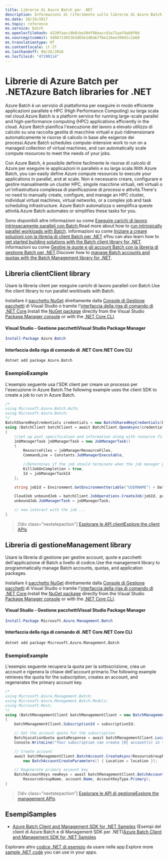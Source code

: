 ```yaml
---
title: Librerie di Azure Batch per .NET
description: Informazioni di riferimento sulle librerie di Azure Batch per .NET
ms.date: 10/19/2017
ms.topic: reference
ms.service: batch
ms.openlocfilehash: 4220faacc9b8cbe394f98eaccd1e71aaf4ab8f0d
ms.sourcegitcommit: 5d9b713653b3d03e1d0a67f6e126ee399d1c2a60
ms.translationtype: HT
ms.contentlocale: it-IT
ms.lasthandoff: 09/26/2018
ms.locfileid: "47190114"
---
```

# <a name="azure-batch-libraries-for-net"></a><span data-ttu-id="41f4b-103">Librerie di Azure Batch per .NET</span><span class="sxs-lookup"><span data-stu-id="41f4b-103">Azure Batch libraries for .NET</span></span>

<span data-ttu-id="41f4b-104">Azure Batch è un servizio di piattaforma per eseguire in modo efficiente applicazioni parallele e HPC (High Performance Computing) su larga scala nel cloud.</span><span class="sxs-lookup"><span data-stu-id="41f4b-104">Azure Batch is a platform service for running large-scale parallel and high-performance computing (HPC) applications efficiently in the cloud.</span></span> <span data-ttu-id="41f4b-105">Azure Batch pianifica l'esecuzione del lavoro a elevato utilizzo di calcolo su una raccolta gestita di macchine virtuali e può ridimensionare automaticamente le risorse di calcolo in base alle esigenze dei processi.</span><span class="sxs-lookup"><span data-stu-id="41f4b-105">Azure Batch schedules compute-intensive work to run on a managed collection of virtual machines, and can automatically scale compute resources to meet the needs of your jobs.</span></span>

<span data-ttu-id="41f4b-106">Con Azure Batch, è possibile definire facilmente le risorse di calcolo di Azure per eseguire le applicazioni in parallelo e su larga scala.</span><span class="sxs-lookup"><span data-stu-id="41f4b-106">With Azure Batch, you can easily define Azure compute resources to execute your applications in parallel, and at scale.</span></span> <span data-ttu-id="41f4b-107">Non è necessario creare, configurare e gestire manualmente un cluster HPC, singole macchine virtuali, reti virtuali o un'infrastruttura complessa di pianificazione di processi e attività.</span><span class="sxs-lookup"><span data-stu-id="41f4b-107">There's no need to manually create, configure, and manage an HPC cluster, individual virtual machines, virtual networks, or a complex job and task scheduling infrastructure.</span></span> <span data-ttu-id="41f4b-108">Azure Batch automatizza o semplifica queste attività.</span><span class="sxs-lookup"><span data-stu-id="41f4b-108">Azure Batch automates or simplifies these tasks for you.</span></span>

<span data-ttu-id="41f4b-109">Sono disponibili altre informazioni su come [Eseguire carichi di lavoro intrinsecamente paralleli con Batch](/azure/batch/batch-technical-overview),</span><span class="sxs-lookup"><span data-stu-id="41f4b-109">Read more about how to [run intrinsically parallel workloads with Batch](/azure/batch/batch-technical-overview).</span></span> <span data-ttu-id="41f4b-110">informazioni su come [Iniziare a creare soluzioni con la libreria di client Batch per .NET](/azure/batch/batch-dotnet-get-started) e</span><span class="sxs-lookup"><span data-stu-id="41f4b-110">You can also learn how to [get started building solutions with the Batch client library for .NET](/azure/batch/batch-dotnet-get-started).</span></span> <span data-ttu-id="41f4b-111">informazioni su come [Gestire le quote e gli account Batch con la libreria di gestione Batch per .NET](/azure/batch/batch-management-dotnet).</span><span class="sxs-lookup"><span data-stu-id="41f4b-111">Discover how to [manage Batch accounts and quotas with the Batch Management library for .NET](/azure/batch/batch-management-dotnet).</span></span>

## <a name="client-library"></a><span data-ttu-id="41f4b-112">Libreria client</span><span class="sxs-lookup"><span data-stu-id="41f4b-112">Client library</span></span>

<span data-ttu-id="41f4b-113">Usare la libreria client per eseguire carichi di lavoro paralleli con Batch.</span><span class="sxs-lookup"><span data-stu-id="41f4b-113">Use the client library to run parallel workloads with Batch.</span></span>

<span data-ttu-id="41f4b-114">Installare il [pacchetto NuGet](https://www.nuget.org/packages/Azure.Batch) direttamente dalla [Console di Gestione pacchetti][PackageManager] di Visual Studio o tramite l'[interfaccia della riga di comando di .NET Core][DotNetCLI].</span><span class="sxs-lookup"><span data-stu-id="41f4b-114">Install the [NuGet package](https://www.nuget.org/packages/Azure.Batch) directly from the Visual Studio [Package Manager console][PackageManager] or with the [.NET Core CLI][DotNetCLI].</span></span>

#### <a name="visual-studio-package-manager"></a><span data-ttu-id="41f4b-115">Visual Studio - Gestione pacchetti</span><span class="sxs-lookup"><span data-stu-id="41f4b-115">Visual Studio Package Manager</span></span>

```powershell
Install-Package Azure.Batch
```

#### <a name="net-core-cli"></a><span data-ttu-id="41f4b-116">Interfaccia della riga di comando di .NET Core</span><span class="sxs-lookup"><span data-stu-id="41f4b-116">.NET Core CLI</span></span>

```bash
dotnet add package Azure.Batch
```

### <a name="example"></a><span data-ttu-id="41f4b-117">Esempio</span><span class="sxs-lookup"><span data-stu-id="41f4b-117">Example</span></span>

<span data-ttu-id="41f4b-118">L'esempio seguente usa l'SDK client per creare un processo per l'esecuzione in Azure Batch.</span><span class="sxs-lookup"><span data-stu-id="41f4b-118">The following example uses the client SDK to create a job to run in Azure Batch.</span></span>

```csharp
/*
using Microsoft.Azure.Batch.Auth;
using Microsoft.Azure.Batch;
*/
BatchSharedKeyCredentials credentials = new BatchSharedKeyCredentials(batchUrl, accountName, accountKey);
using (BatchClient batchClient = await BatchClient.OpenAsync(credentials))
{
    //set up pool specification and information along with resource files here
    JobManagerTask jobManagerTask = new JobManagerTask()
    {
        ResourceFiles = jobManagerResourceFiles,
        CommandLine = Constants.JobManagerExecutable,

        //Determines if the job should terminate when the job manager process exits.
        KillJobOnCompletion = true,
        Id = jobManagerTaskId
    };

    string jobId = Environment.GetEnvironmentVariable("USERNAME") + DateTime.UtcNow.ToString("yyyyMMdd-HHmmss");

    CloudJob unboundJob = batchClient.JobOperations.CreateJob(jobId, poolInformation);
    unboundJob.JobManagerTask = jobManagerTask;

    // now interact with the job ...
}
```

> [!div class="nextstepaction"]
> [<span data-ttu-id="41f4b-119">Esplorare le API client</span><span class="sxs-lookup"><span data-stu-id="41f4b-119">Explore the client APIs</span></span>](/dotnet/api/overview/azure/batch/client)

## <a name="management-library"></a><span data-ttu-id="41f4b-120">Libreria di gestione</span><span class="sxs-lookup"><span data-stu-id="41f4b-120">Management library</span></span>

<span data-ttu-id="41f4b-121">Usare la libreria di gestione per gestire account, quote e pacchetti dell'applicazione di Batch a livello di codice.</span><span class="sxs-lookup"><span data-stu-id="41f4b-121">Use the management library to programmatically manage Batch accounts, quotas, and application packages.</span></span>

<span data-ttu-id="41f4b-122">Installare il [pacchetto NuGet](https://www.nuget.org/packages/Microsoft.Azure.Management.Batch) direttamente dalla [Console di Gestione pacchetti][PackageManager] di Visual Studio o tramite l'[interfaccia della riga di comando di .NET Core][DotNetCLI].</span><span class="sxs-lookup"><span data-stu-id="41f4b-122">Install the [NuGet package](https://www.nuget.org/packages/Microsoft.Azure.Management.Batch) directly from the Visual Studio [Package Manager console][PackageManager] or with the [.NET Core CLI][DotNetCLI].</span></span>

#### <a name="visual-studio-package-manager"></a><span data-ttu-id="41f4b-123">Visual Studio - Gestione pacchetti</span><span class="sxs-lookup"><span data-stu-id="41f4b-123">Visual Studio Package Manager</span></span>

```powershell
Install-Package Microsoft.Azure.Management.Batch
```

#### <a name="net-core-cli"></a><span data-ttu-id="41f4b-124">Interfaccia della riga di comando di .NET Core</span><span class="sxs-lookup"><span data-stu-id="41f4b-124">.NET Core CLI</span></span>

```bash
dotnet add package Microsoft.Azure.Management.Batch
```

### <a name="example"></a><span data-ttu-id="41f4b-125">Esempio</span><span class="sxs-lookup"><span data-stu-id="41f4b-125">Example</span></span>

<span data-ttu-id="41f4b-126">L'esempio seguente recupera la quota per la sottoscrizione, crea un account e rigenera la chiave dell'account primario.</span><span class="sxs-lookup"><span data-stu-id="41f4b-126">The following example retrieves the quota for the subscription, creates an account, and regenerates the primary account key.</span></span>

```csharp
/*
using Microsoft.Azure.Management.Batch;
using Microsoft.Azure.Management.Batch.Models;
using Microsoft.Rest;
*/
using (BatchManagementClient batchManagementClient = new BatchManagementClient(new TokenCredentials(accessToken)))
{
    batchManagementClient.SubscriptionId = subscriptionId;

    // Get the account quota for the subscription
    BatchLocationQuota quotaResponse = await batchManagementClient.Location.GetQuotasAsync(location);
    Console.WriteLine("Your subscription can create {0} account(s) in the {1} region.", quotaResponse.AccountQuota, location);

    // Create account
    await batchManagementClient.BatchAccount.CreateAsync(ResourceGroupName, accountName, 
        new BatchAccountCreateParameters() { Location = location });

    // Regenerate primary account key
    BatchAccountKeys newKeys = await batchManagementClient.BatchAccount.RegenerateKeyAsync(
        ResourceGroupName, account.Name, AccountKeyType.Primary);
}
```

> [!div class="nextstepaction"]
> [<span data-ttu-id="41f4b-127">Esplorare le API di gestione</span><span class="sxs-lookup"><span data-stu-id="41f4b-127">Explore the management APIs</span></span>](/dotnet/api/overview/azure/batch/management)

## <a name="samples"></a><span data-ttu-id="41f4b-128">Esempi</span><span class="sxs-lookup"><span data-stu-id="41f4b-128">Samples</span></span>

* <span data-ttu-id="41f4b-129">[Azure Batch Client and Management SDK for .NET Samples](https://github.com/Azure/azure-batch-samples/tree/master/CSharp) (Esempi del client di Azure Batch e di Management SDK per .NET)</span><span class="sxs-lookup"><span data-stu-id="41f4b-129">[Azure Batch Client and Management SDK for .NET Samples](https://github.com/Azure/azure-batch-samples/tree/master/CSharp)</span></span>

<span data-ttu-id="41f4b-130">Esplorare altro [codice .NET di esempio](https://azure.microsoft.com/resources/samples/?platform=dotnet) da usare nelle app.</span><span class="sxs-lookup"><span data-stu-id="41f4b-130">Explore more [sample .NET code](https://azure.microsoft.com/resources/samples/?platform=dotnet) you can use in your apps.</span></span>

[PackageManager]: https://docs.microsoft.com/nuget/tools/package-manager-console
[DotNetCLI]: https://docs.microsoft.com/dotnet/core/tools/dotnet-add-package

